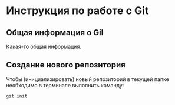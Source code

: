 # **Инструкция по работе с Git**

## Общая информация о Gil

Какая-то общая информация.

## Создание нового репозитория

Чтобы (инициализировать) новый репозиторий в текущей папке необходимо в терминале выполнить команду:

    git init
    